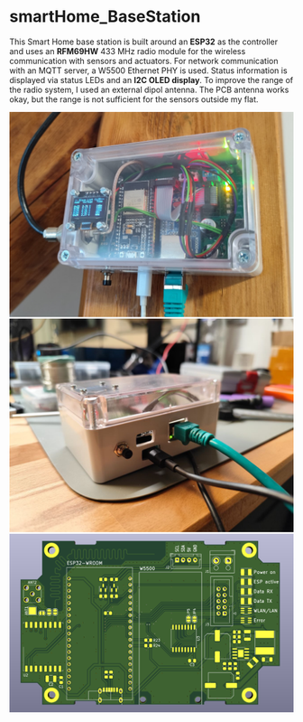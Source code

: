 # smartHome_BaseStation

This Smart Home base station is built around an **ESP32** as the controller and uses an **RFM69HW** 433 MHz radio module for the wireless communication with sensors and actuators. For network communication with an MQTT server, a W5500 Ethernet PHY is used. Status information is displayed via status LEDs and an **I2C OLED display**. To improve the range of the radio system, I used an external dipol antenna. The PCB antenna works okay, but the range is not sufficient for the sensors outside my flat.

![alt text](img1.jpg "img1")
![alt text](img2.jpg "img2")
![alt text](img_pcb.png "img_pcb")

